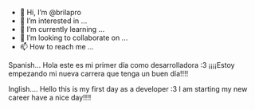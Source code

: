 - 👋 Hi, I’m @brilapro
- 👀 I’m interested in ...
- 🌱 I’m currently learning ...
- 💞️ I’m looking to collaborate on ...
- 📫 How to reach me ...

<!---
brilapro/brilapro is a ✨ special ✨ repository because its `README.md` (this file) appears on your GitHub profile.
You can click the Preview link to take a look at your changes.
--->
Spanish...
Hola 
este es mi primer día como desarrolladora :3 
¡¡¡¡Estoy empezando mi nueva carrera que tenga un buen día!!!!

Inglish....
Hello 
this is my first day as a developer :3 
I am starting my new career have a nice day!!!!

